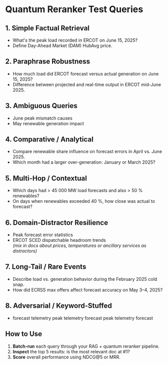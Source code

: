 # Quantum Reranker Test Queries

## 1. Simple Factual Retrieval
- What's the peak load recorded in ERCOT on June 15, 2025?
- Define Day-Ahead Market (DAM) HubAvg price.

## 2. Paraphrase Robustness
- How much load did ERCOT forecast versus actual generation on June 15, 2025?
- Difference between projected and real-time output in ERCOT mid-June 2025.

## 3. Ambiguous Queries
- June peak mismatch causes
- May renewable generation impact

## 4. Comparative / Analytical
- Compare renewable share influence on forecast errors in April vs. June 2025.
- Which month had a larger over-generation: January or March 2025?

## 5. Multi-Hop / Contextual
- Which days had > 45 000 MW load forecasts and also > 50 % renewables?
- On days when renewables exceeded 40 %, how close was actual to forecast?

## 6. Domain-Distractor Resilience
- Peak forecast error statistics  
- ERCOT SCED dispatchable headroom trends  
*(mix in docs about prices, temperatures or ancillary services as distractors)*

## 7. Long-Tail / Rare Events
- Describe load vs. generation behavior during the February 2025 cold snap.
- How did ECRSS max offers affect forecast accuracy on May 3–4, 2025?

## 8. Adversarial / Keyword-Stuffed
- forecast telemetry peak telemetry forecast peak telemetry forecast

## How to Use
1. **Batch-run** each query through your RAG + quantum reranker pipeline.  
2. **Inspect** the top 5 results: is the most relevant doc at #1?  
3. **Score** overall performance using NDCG@5 or MRR.
